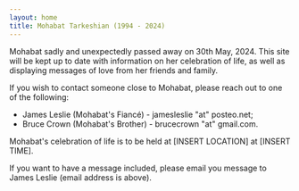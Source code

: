 ```yaml
---
layout: home
title: Mohabat Tarkeshian (1994 - 2024)
---
```


Mohabat sadly and unexpectedly passed away on 30th May, 2024. This site will be kept up to date with information on her celebration of life, as well as displaying messages of love from her friends and family. 

If you wish to contact someone close to Mohabat, please reach out to one of the following:

  * James Leslie (Mohabat's Fiancé) - jamesleslie "at" posteo.net;
  * Bruce Crown (Mohabat's Brother) - brucecrown "at" gmail.com.

Mohabat's celebration of life is to be held at [INSERT LOCATION] at [INSERT TIME].

<div id="messages"></div>

If you want to have a message included, please email you message to James Leslie (email address is above).